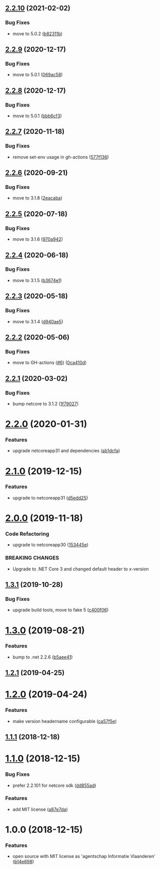 ## [2.2.10](https://github.com/informatievlaanderen/version-header-middleware/compare/v2.2.9...v2.2.10) (2021-02-02)


### Bug Fixes

* move to 5.0.2 ([b82311b](https://github.com/informatievlaanderen/version-header-middleware/commit/b82311bf7e0722d29973ffb522ea0df11d08e672))

## [2.2.9](https://github.com/informatievlaanderen/version-header-middleware/compare/v2.2.8...v2.2.9) (2020-12-17)


### Bug Fixes

* move to 5.0.1 ([069ac58](https://github.com/informatievlaanderen/version-header-middleware/commit/069ac58f1dcb61aa3c5ef26f02cf5122addc2497))

## [2.2.8](https://github.com/informatievlaanderen/version-header-middleware/compare/v2.2.7...v2.2.8) (2020-12-17)


### Bug Fixes

* move to 5.0.1 ([bbb6cf3](https://github.com/informatievlaanderen/version-header-middleware/commit/bbb6cf38298e5c77016d9ff0b38c9cf31bd33563))

## [2.2.7](https://github.com/informatievlaanderen/version-header-middleware/compare/v2.2.6...v2.2.7) (2020-11-18)


### Bug Fixes

* remove set-env usage in gh-actions ([577f136](https://github.com/informatievlaanderen/version-header-middleware/commit/577f13684488b146e207af28bf2dfa3c738bf07a))

## [2.2.6](https://github.com/informatievlaanderen/version-header-middleware/compare/v2.2.5...v2.2.6) (2020-09-21)


### Bug Fixes

* move to 3.1.8 ([2eacaba](https://github.com/informatievlaanderen/version-header-middleware/commit/2eacabac73675836b124e06004bd0f7cffde9a4f))

## [2.2.5](https://github.com/informatievlaanderen/version-header-middleware/compare/v2.2.4...v2.2.5) (2020-07-18)


### Bug Fixes

* move to 3.1.6 ([970a942](https://github.com/informatievlaanderen/version-header-middleware/commit/970a942a80787c747f4b45a201e427c48e4d48b9))

## [2.2.4](https://github.com/informatievlaanderen/version-header-middleware/compare/v2.2.3...v2.2.4) (2020-06-18)


### Bug Fixes

* move to 3.1.5 ([b3674e1](https://github.com/informatievlaanderen/version-header-middleware/commit/b3674e18e1089b3686006b4dff299ee8827b649e))

## [2.2.3](https://github.com/informatievlaanderen/version-header-middleware/compare/v2.2.2...v2.2.3) (2020-05-18)


### Bug Fixes

* move to 3.1.4 ([d940ae5](https://github.com/informatievlaanderen/version-header-middleware/commit/d940ae5653334f780a9c7899f74ee0d5e0156faf))

## [2.2.2](https://github.com/informatievlaanderen/version-header-middleware/compare/v2.2.1...v2.2.2) (2020-05-06)


### Bug Fixes

* move to GH-actions ([#6](https://github.com/informatievlaanderen/version-header-middleware/issues/6)) ([0ca410d](https://github.com/informatievlaanderen/version-header-middleware/commit/0ca410dc6b2070acd80f89c4d9f4a0b5e2206366))

## [2.2.1](https://github.com/informatievlaanderen/version-header-middleware/compare/v2.2.0...v2.2.1) (2020-03-02)


### Bug Fixes

* bump netcore to 3.1.2 ([1f79027](https://github.com/informatievlaanderen/version-header-middleware/commit/1f79027f2289618680979fdaec372f65c77557ed))

# [2.2.0](https://github.com/informatievlaanderen/version-header-middleware/compare/v2.1.0...v2.2.0) (2020-01-31)


### Features

* upgrade netcoreapp31 and dependencies ([ab1dcfa](https://github.com/informatievlaanderen/version-header-middleware/commit/ab1dcfa6a0a2ebe0093b1a310fcf10270f1aceb4))

# [2.1.0](https://github.com/informatievlaanderen/version-header-middleware/compare/v2.0.0...v2.1.0) (2019-12-15)


### Features

* upgrade to netcoreapp31 ([d5edd25](https://github.com/informatievlaanderen/version-header-middleware/commit/d5edd257bc4556d1dbf74776ae81b9045bf4cce0))

# [2.0.0](https://github.com/informatievlaanderen/version-header-middleware/compare/v1.3.1...v2.0.0) (2019-11-18)


### Code Refactoring

* upgrade to netcoreapp30 ([153445e](https://github.com/informatievlaanderen/version-header-middleware/commit/153445e))


### BREAKING CHANGES

* Upgrade to .NET Core 3 and changed default header to x-version

## [1.3.1](https://github.com/informatievlaanderen/version-header-middleware/compare/v1.3.0...v1.3.1) (2019-10-28)


### Bug Fixes

* upgrade build tools, move to fake 5 ([c400f06](https://github.com/informatievlaanderen/version-header-middleware/commit/c400f06))

# [1.3.0](https://github.com/informatievlaanderen/version-header-middleware/compare/v1.2.1...v1.3.0) (2019-08-21)


### Features

* bump to .net 2.2.6 ([b5aee41](https://github.com/informatievlaanderen/version-header-middleware/commit/b5aee41))

## [1.2.1](https://github.com/informatievlaanderen/version-header-middleware/compare/v1.2.0...v1.2.1) (2019-04-25)

# [1.2.0](https://github.com/informatievlaanderen/version-header-middleware/compare/v1.1.1...v1.2.0) (2019-04-24)


### Features

* make version headername configurable ([ca57f5e](https://github.com/informatievlaanderen/version-header-middleware/commit/ca57f5e))

## [1.1.1](https://github.com/informatievlaanderen/version-header-middleware/compare/v1.1.0...v1.1.1) (2018-12-18)

# [1.1.0](https://github.com/informatievlaanderen/version-header-middleware/compare/v1.0.0...v1.1.0) (2018-12-15)


### Bug Fixes

* prefer 2.2.101 for netcore sdk ([dd855ad](https://github.com/informatievlaanderen/version-header-middleware/commit/dd855ad))


### Features

* add MIT license ([a87e7da](https://github.com/informatievlaanderen/version-header-middleware/commit/a87e7da))

# 1.0.0 (2018-12-15)


### Features

* open source with MIT license as 'agentschap Informatie Vlaanderen' ([b14e698](https://github.com/informatievlaanderen/version-header-middleware/commit/b14e698))
